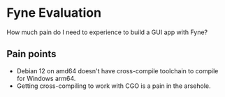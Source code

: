 # Fyne Evaluation
How much pain do I need to experience to build a GUI app with Fyne?

## Pain points
- Debian 12 on amd64 doesn't have cross-compile toolchain to compile for Windows arm64.
- Getting cross-compiling to work with CGO is a pain in the arsehole.